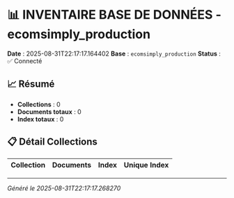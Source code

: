 # 📊 INVENTAIRE BASE DE DONNÉES - ecomsimply_production

**Date** : 2025-08-31T22:17:17.164402
**Base** : `ecomsimply_production`
**Status** : ✅ Connecté

## 📈 Résumé

- **Collections** : 0
- **Documents totaux** : 0
- **Index totaux** : 0

## 📋 Détail Collections

| Collection | Documents | Index | Unique Index |
|------------|-----------|-------|-------------|

---
*Généré le 2025-08-31T22:17:17.268270*
